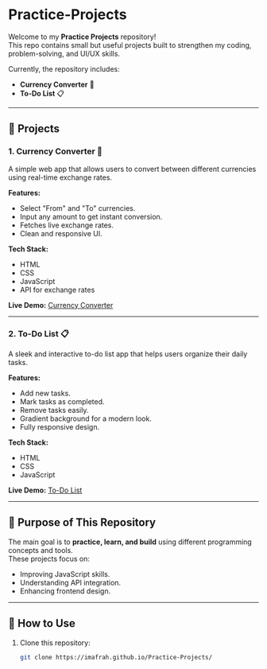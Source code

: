 # Practice-Projects

Welcome to my **Practice Projects** repository!  
This repo contains small but useful projects built to strengthen my coding, problem-solving, and UI/UX skills.

Currently, the repository includes:

- **Currency Converter** 💱
- **To-Do List** 📋

---

## 📂 Projects

### 1. Currency Converter 💱
A simple web app that allows users to convert between different currencies using real-time exchange rates.

**Features:**
- Select "From" and "To" currencies.
- Input any amount to get instant conversion.
- Fetches live exchange rates.
- Clean and responsive UI.

**Tech Stack:**
- HTML
- CSS
- JavaScript
- API for exchange rates

**Live Demo:** [Currency Converter](https://imafrah.github.io/Practice-Projects/Courrency/)

---

### 2. To-Do List 📋
A sleek and interactive to-do list app that helps users organize their daily tasks.

**Features:**
- Add new tasks.
- Mark tasks as completed.
- Remove tasks easily.
- Gradient background for a modern look.
- Fully responsive design.

**Tech Stack:**
- HTML
- CSS
- JavaScript

**Live Demo:** [To-Do List](https://imafrah.github.io/Practice-Projects/To-do-List/)

---

## 🚀 Purpose of This Repository
The main goal is to **practice, learn, and build** using different programming concepts and tools.  
These projects focus on:
- Improving JavaScript skills.
- Understanding API integration.
- Enhancing frontend design.

---

## 📜 How to Use

1. Clone this repository:
   ```bash
   git clone https://imafrah.github.io/Practice-Projects/
